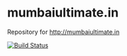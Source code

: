 mumbaiultimate.in
=================

Repository for http://mumbaiultimate.in

[![Build Status](https://travis-ci.org/punchagan/mumbaiultimate.in.png?branch=master)](https://travis-ci.org/punchagan/mumbaiultimate.in)
